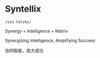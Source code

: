 # Syntellix
``` /sɪnˈtelɪks/ ```

Synergy + Intelligence + Matrix

Synergizing Intelligence, Amplifying Success

协同智能，放大成功
